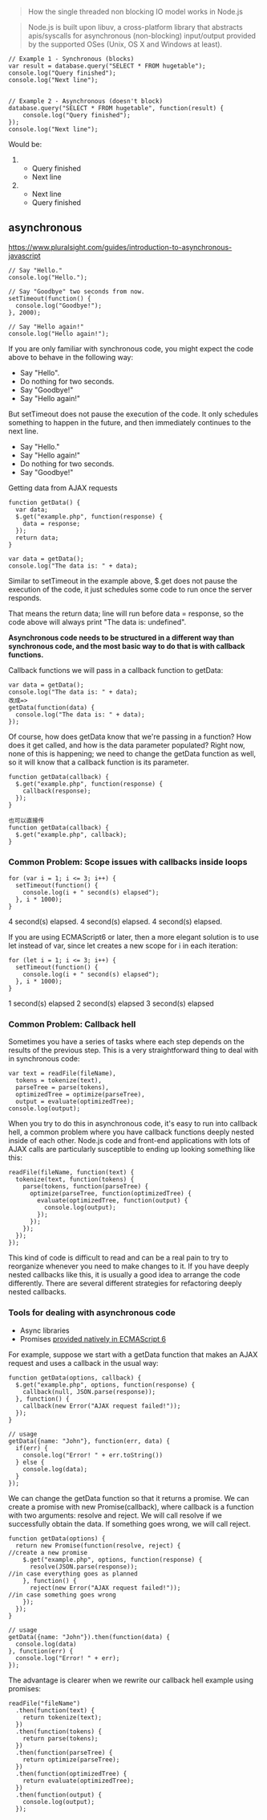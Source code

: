 > How the single threaded non blocking IO model works in Node.js

> Node.js is built upon libuv, a cross-platform library that abstracts apis/syscalls for asynchronous (non-blocking) input/output provided by the supported OSes (Unix, OS X and Windows at least).

```
// Example 1 - Synchronous (blocks)
var result = database.query("SELECT * FROM hugetable");
console.log("Query finished");
console.log("Next line");


// Example 2 - Asynchronous (doesn't block) 
database.query("SELECT * FROM hugetable", function(result) {
    console.log("Query finished");
});
console.log("Next line");
```
Would be:

1. - Query finished
   - Next line

2. - Next line
   - Query finished


## asynchronous 
https://www.pluralsight.com/guides/introduction-to-asynchronous-javascript

```
// Say "Hello."
console.log("Hello.");

// Say "Goodbye" two seconds from now.
setTimeout(function() {
  console.log("Goodbye!");
}, 2000);

// Say "Hello again!"
console.log("Hello again!");
```
If you are only familiar with synchronous code, you might expect the code above to behave in the following way:

* Say "Hello".
* Do nothing for two seconds.
* Say "Goodbye!"
* Say "Hello again!"

But setTimeout does not pause the execution of the code. It only schedules something to happen in the future, and then immediately continues to the next line.

* Say "Hello."
* Say "Hello again!"
* Do nothing for two seconds.
* Say "Goodbye!"

Getting data from AJAX requests
```
function getData() {
  var data;
  $.get("example.php", function(response) {
    data = response;
  });
  return data;
}

var data = getData();
console.log("The data is: " + data);
```
Similar to setTimeout in the example above, $.get does not pause the execution of the code, it just schedules some code to run once the server responds. 

That means the return data; line will run before data = response, so the code above will always print "The data is: undefined".

**Asynchronous code needs to be structured in a different way than synchronous code, and the most basic way to do that is with callback functions.**

Callback functions
we will pass in a callback function to getData:
```
var data = getData();
console.log("The data is: " + data);
改成=>
getData(function(data) {
  console.log("The data is: " + data);
});
```
Of course, how does getData know that we're passing in a function? How does it get called, and how is the data parameter populated? Right now, none of this is happening; we need to change the getData function as well, so it will know that a callback function is its parameter.

```
function getData(callback) {
  $.get("example.php", function(response) {
    callback(response);
  });
}

也可以直接传
function getData(callback) {
  $.get("example.php", callback);
}
```

### Common Problem: Scope issues with callbacks inside loops
```
for (var i = 1; i <= 3; i++) {
  setTimeout(function() {
    console.log(i + " second(s) elapsed");
  }, i * 1000);
}
```
4 second(s) elapsed.
4 second(s) elapsed.
4 second(s) elapsed.

If you are using ECMAScript6 or later, then a more elegant solution is to use let instead of var, since let creates a new scope for i in each iteration:
```
for (let i = 1; i <= 3; i++) {
  setTimeout(function() {
    console.log(i + " second(s) elapsed");
  }, i * 1000);
}
```
1 second(s) elapsed
2 second(s) elapsed
3 second(s) elapsed

### Common Problem: Callback hell
Sometimes you have a series of tasks where each step depends on the results of the previous step. This is a very straightforward thing to deal with in synchronous code:
```
var text = readFile(fileName),
  tokens = tokenize(text),
  parseTree = parse(tokens),
  optimizedTree = optimize(parseTree),
  output = evaluate(optimizedTree);
console.log(output);
```

When you try to do this in asynchronous code, it's easy to run into callback hell, a common problem where you have callback functions deeply nested inside of each other. Node.js code and front-end applications with lots of AJAX calls are particularly susceptible to ending up looking something like this:
```
readFile(fileName, function(text) {
  tokenize(text, function(tokens) {
    parse(tokens, function(parseTree) {
      optimize(parseTree, function(optimizedTree) {
        evaluate(optimizedTree, function(output) {
          console.log(output);
        });
      });
    });
  });
});
```

This kind of code is difficult to read and can be a real pain to try to reorganize whenever you need to make changes to it. If you have deeply nested callbacks like this, it is usually a good idea to arrange the code differently. There are several different strategies for refactoring deeply nested callbacks.

### Tools for dealing with asynchronous code
* Async libraries
* Promises [provided natively in ECMAScript 6](https://developer.mozilla.org/en-US/docs/Web/JavaScript/Reference/Global_Objects/Promise)

For example, suppose we start with a getData function that makes an AJAX request and uses a callback in the usual way:
```
function getData(options, callback) {
  $.get("example.php", options, function(response) {
    callback(null, JSON.parse(response));
  }, function() {
    callback(new Error("AJAX request failed!"));
  });
}

// usage
getData({name: "John"}, function(err, data) {
  if(err) {
    console.log("Error! " + err.toString())
  } else {
    console.log(data);
  }
});
```

We can change the getData function so that it returns a promise.
We can create a promise with new Promise(callback), where callback is a function with two arguments: resolve and reject. We will call resolve if we successfully obtain the data. If something goes wrong, we will call reject.
```
function getData(options) {
  return new Promise(function(resolve, reject) {                    //create a new promise
    $.get("example.php", options, function(response) {
      resolve(JSON.parse(response));                                //in case everything goes as planned
    }, function() {
      reject(new Error("AJAX request failed!"));                    //in case something goes wrong
    });
  });
}

// usage
getData({name: "John"}).then(function(data) {
  console.log(data)
}, function(err) {
  console.log("Error! " + err);
});
```

The advantage is clearer when we rewrite our callback hell example using promises:
```
readFile("fileName")
  .then(function(text) {
    return tokenize(text);
  })
  .then(function(tokens) {
    return parse(tokens);
  })
  .then(function(parseTree) {
    return optimize(parseTree);
  })
  .then(function(optimizedTree) {
    return evaluate(optimizedTree);
  })
  .then(function(output) {
    console.log(output);
  });
```













